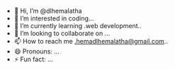 - 👋 Hi, I’m @dlhemalatha
- 👀 I’m interested in coding...
- 🌱 I’m currently learning .web development..
- 💞️ I’m looking to collaborate on ...
- 📫 How to reach me .hemadlhemalatha@gmail.com..
- 😄 Pronouns: ...
- ⚡ Fun fact: ...

<!---
dlhemalatha/dlhemalatha is a ✨ special ✨ repository because its `README.md` (this file) appears on your GitHub profile.
You can click the Preview link to take a look at your changes.
--->
